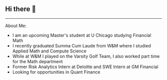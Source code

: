 ## Hi there 👋
-------------------------------------------------------------
About Me:
- I am an upcoming Master's student at U Chicago studying Financial Math
- I recently graduated Summa Cum Laude from W&M where I studied Applied Math and Compute Science
- While at W&M I played on the Varsity Golf Team, I also worked part time for the Math department
- Former Risk Analytics Intern at Deloitte and SWE Intern at GM Financial
- Looking for opportunities in Quant Finance 

